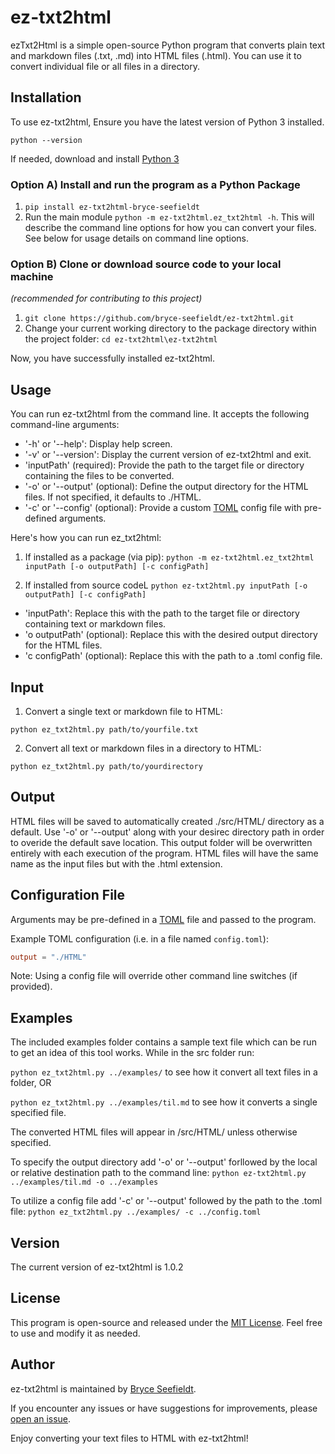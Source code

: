 # ez-txt2html

ezTxt2Html is a simple open-source Python program that converts plain text and markdown files (.txt, .md) into HTML files (.html). You can use it to convert individual file or all files in a directory.

## Installation

To use ez-txt2html, Ensure you have the latest version of Python 3 installed.

`python --version`

If needed, download and install [Python 3](https://www.python.org/downloads/)

### Option A) Install and run the program as a Python Package

1. `pip install ez-txt2html-bryce-seefieldt`
2. Run the main module `python -m ez-txt2html.ez_txt2html -h`.
This will describe the command line options for how you can convert your files.
See below for usage details on command line options.

### Option B) Clone or download source code to your local machine 
_(recommended for contributing to this project)_

1. `git clone https://github.com/bryce-seefieldt/ez-txt2html.git`
2. Change your current working directory to the package directory within the project folder: `cd ez-txt2html\ez-txt2html`

Now, you have successfully installed ez-txt2html.

## Usage

You can run ez-txt2html from the command line. It accepts the following command-line arguments:

- '-h' or '--help': Display help screen.
- '-v' or '--version': Display the current version of ez-txt2html and exit.
- 'inputPath' (required): Provide the path to the target file or directory containing the files to be converted.
- '-o' or '--output' (optional): Define the output directory for the HTML files. If not specified, it defaults to ./HTML.
- '-c' or '--config' (optional): Provide a custom [TOML](https://toml.io/en/) config file with pre-defined arguments.

Here's how you can run ez_txt2html:

1) If installed as a package (via pip):
`python -m ez-txt2html.ez_txt2html inputPath [-o outputPath] [-c configPath]`

2) If installed from source codeL
`python ez-txt2html.py inputPath [-o outputPath] [-c configPath]`

- 'inputPath': Replace this with the path to the target file or directory containing text or markdown files.
- 'o outputPath' (optional): Replace this with the desired output directory for the HTML files.
- 'c configPath' (optional): Replace this with the path to a .toml config file.

## Input

1. Convert a single text or markdown file to HTML:

`python ez_txt2html.py path/to/yourfile.txt`

2. Convert all text or markdown files in a directory to HTML:

`python ez_txt2html.py path/to/yourdirectory`

## Output

HTML files will be saved to automatically created ./src/HTML/ directory as a default. Use '-o' or '--output' along with your desirec directory path in order to overide the default save location. This output folder will be overwritten entirely with each execution of the program.
HTML files will have the same name as the input files but with the .html extension.

## Configuration File

Arguments may be pre-defined in a [TOML](https://toml.io/en/) file and passed to the program.

Example TOML configuration (i.e. in a file named `config.toml`):

```toml
output = "./HTML"
```

Note: Using a config file will override other command line switches (if provided).

## Examples 
The included examples folder contains a sample text file which can be run to get an idea of this tool works.  While in the src folder run:

`python ez_txt2html.py ../examples/` to see how it convert all text files in a folder, OR 

`python ez_txt2html.py ../examples/til.md` to see how it converts a single specified file.

The converted HTML files will appear in /src/HTML/ unless otherwise specified. 

To specify the output directory add '-o' or '--output' forllowed by the local or relative destination path to the command line:
`python ez-txt2html.py ../examples/til.md -o ../examples`

To utilize a config file add '-c' or '--output' followed by the path to the .toml file: `python ez_txt2html.py ../examples/ -c ../config.toml`

## Version

The current version of ez-txt2html is 1.0.2

## License

This program is open-source and released under the [MIT License](https://opensource.org/license/mit). Feel free to use and modify it as needed.

## Author

ez-txt2html is maintained by [Bryce Seefieldt](https://github.com/bryce-seefieldt/).

If you encounter any issues or have suggestions for improvements, please [open an issue](https://github.com/bryce-seefieldt/ez-txt2html/issues).

Enjoy converting your text files to HTML with ez-txt2html!
